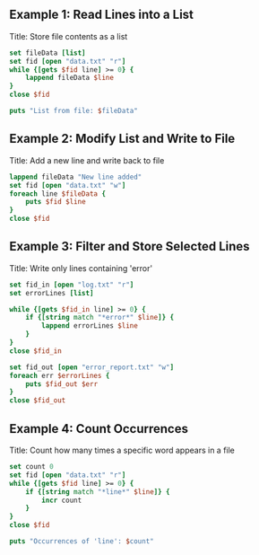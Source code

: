 ## Example 1: Read Lines into a List
Title: Store file contents as a list
```tcl
set fileData [list]
set fid [open "data.txt" "r"]
while {[gets $fid line] >= 0} {
    lappend fileData $line
}
close $fid

puts "List from file: $fileData"
```

## Example 2: Modify List and Write to File
Title: Add a new line and write back to file
```tcl
lappend fileData "New line added"
set fid [open "data.txt" "w"]
foreach line $fileData {
    puts $fid $line
}
close $fid
```

## Example 3: Filter and Store Selected Lines
Title: Write only lines containing 'error'
```tcl
set fid_in [open "log.txt" "r"]
set errorLines [list]

while {[gets $fid_in line] >= 0} {
    if {[string match "*error*" $line]} {
        lappend errorLines $line
    }
}
close $fid_in

set fid_out [open "error_report.txt" "w"]
foreach err $errorLines {
    puts $fid_out $err
}
close $fid_out
```

##  Example 4: Count Occurrences
Title: Count how many times a specific word appears in a file
```tcl
set count 0
set fid [open "data.txt" "r"]
while {[gets $fid line] >= 0} {
    if {[string match "*line*" $line]} {
        incr count
    }
}
close $fid

puts "Occurrences of 'line': $count"
```
